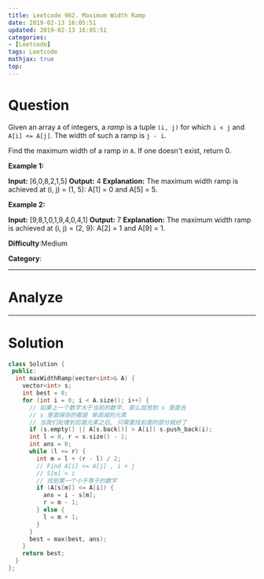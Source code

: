 ```yaml
---
title: Leetcode 962. Maximum Width Ramp
date: 2019-02-13 16:05:51
updated: 2019-02-13 16:05:51
categories: 
- [Leetcode]
tags: Leetcode
mathjax: true
top:
---
```


# Question

Given an array  `A`  of integers, a  _ramp_ is a tuple  `(i, j)`  for which  `i < j` and `A[i] <= A[j]`. The width of such a ramp is  `j - i`.

Find the maximum width of a ramp in  `A`. If one doesn't exist, return 0.

**Example 1:**

**Input:** [6,0,8,2,1,5]
**Output:** 4
**Explanation:** 
The maximum width ramp is achieved at (i, j) = (1, 5): A[1] = 0 and A[5] = 5.

**Example 2:**

**Input:** [9,8,1,0,1,9,4,0,4,1]
**Output:** 7
**Explanation:** 
The maximum width ramp is achieved at (i, j) = (2, 9): A[2] = 1 and A[9] = 1.

**Difficulty**:Medium

**Category**:

<!-- more -->

------------

# Analyze

------------

# Solution

```cpp
class Solution {
 public:
  int maxWidthRamp(vector<int>& A) {
    vector<int> s;
    int best = 0;
    for (int i = 0; i < A.size(); i++) {
      // 如果上一个数字大于当前的数字, 那么就放到 s 里面去
      // s 里面保存的都是 单调减的元素
      // 当我们处理到后面元素之后, 只需要找前面的部分就好了
      if (s.empty() || A[s.back()] > A[i]) s.push_back(i);
      int l = 0, r = s.size() - 1;
      int ans = 0;
      while (l <= r) {
        int m = l + (r - l) / 2;
        // Find A[i] <= A[j] , i < j
        // S[m] < i
        // 找到第一个小于等于的数字
        if (A[s[m]] <= A[i]) {
          ans = i - s[m];
          r = m - 1;
        } else {
          l = m + 1;
        }
      }
      best = max(best, ans);
    }
    return best;
  }
};
```